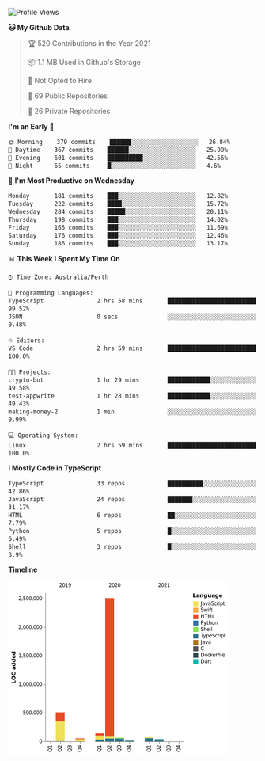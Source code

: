 <!--START_SECTION:waka-->
![Profile Views](http://img.shields.io/badge/Profile%20Views-0-blue)

**🐱 My Github Data** 

> 🏆 520 Contributions in the Year 2021
 > 
> 📦 1.1 MB Used in Github's Storage 
 > 
> 🚫 Not Opted to Hire
 > 
> 📜 69 Public Repositories 
 > 
> 🔑 26 Private Repositories  
 > 
**I'm an Early 🐤** 

```text
🌞 Morning    379 commits    ██████░░░░░░░░░░░░░░░░░░░   26.84% 
🌆 Daytime    367 commits    ██████░░░░░░░░░░░░░░░░░░░   25.99% 
🌃 Evening    601 commits    ██████████░░░░░░░░░░░░░░░   42.56% 
🌙 Night      65 commits     █░░░░░░░░░░░░░░░░░░░░░░░░   4.6%

```
📅 **I'm Most Productive on Wednesday** 

```text
Monday       181 commits    ███░░░░░░░░░░░░░░░░░░░░░░   12.82% 
Tuesday      222 commits    ████░░░░░░░░░░░░░░░░░░░░░   15.72% 
Wednesday    284 commits    █████░░░░░░░░░░░░░░░░░░░░   20.11% 
Thursday     198 commits    ███░░░░░░░░░░░░░░░░░░░░░░   14.02% 
Friday       165 commits    ███░░░░░░░░░░░░░░░░░░░░░░   11.69% 
Saturday     176 commits    ███░░░░░░░░░░░░░░░░░░░░░░   12.46% 
Sunday       186 commits    ███░░░░░░░░░░░░░░░░░░░░░░   13.17%

```


📊 **This Week I Spent My Time On** 

```text
⌚︎ Time Zone: Australia/Perth

💬 Programming Languages: 
TypeScript               2 hrs 58 mins       █████████████████████████   99.52% 
JSON                     0 secs              ░░░░░░░░░░░░░░░░░░░░░░░░░   0.48%

🔥 Editors: 
VS Code                  2 hrs 59 mins       █████████████████████████   100.0%

🐱‍💻 Projects: 
crypto-bot               1 hr 29 mins        ████████████░░░░░░░░░░░░░   49.58% 
test-appwrite            1 hr 28 mins        ████████████░░░░░░░░░░░░░   49.43% 
making-money-2           1 min               ░░░░░░░░░░░░░░░░░░░░░░░░░   0.99%

💻 Operating System: 
Linux                    2 hrs 59 mins       █████████████████████████   100.0%

```

**I Mostly Code in TypeScript** 

```text
TypeScript               33 repos            ██████████░░░░░░░░░░░░░░░   42.86% 
JavaScript               24 repos            ███████░░░░░░░░░░░░░░░░░░   31.17% 
HTML                     6 repos             ██░░░░░░░░░░░░░░░░░░░░░░░   7.79% 
Python                   5 repos             █░░░░░░░░░░░░░░░░░░░░░░░░   6.49% 
Shell                    3 repos             █░░░░░░░░░░░░░░░░░░░░░░░░   3.9%

```


**Timeline**

![Chart not found](https://raw.githubusercontent.com/NWylynko/NWylynko/main/charts/bar_graph.png) 


<!--END_SECTION:waka-->
